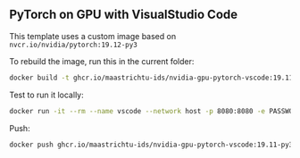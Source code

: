 ## PyTorch on GPU with VisualStudio Code


This template uses a custom image based on `nvcr.io/nvidia/pytorch:19.12-py3`

To rebuild the image, run this in the current folder:

```bash
docker build -t ghcr.io/maastrichtu-ids/nvidia-gpu-pytorch-vscode:19.11-py3 .
```

Test to run it locally:

```bash
docker run -it --rm --name vscode --network host -p 8080:8080 -e PASSWORD=password ghcr.io/maastrichtu-ids/nvidia-gpu-pytorch-vscode:19.11-py3
```

Push:

```bash
docker push ghcr.io/maastrichtu-ids/nvidia-gpu-pytorch-vscode:19.11-py3
```

